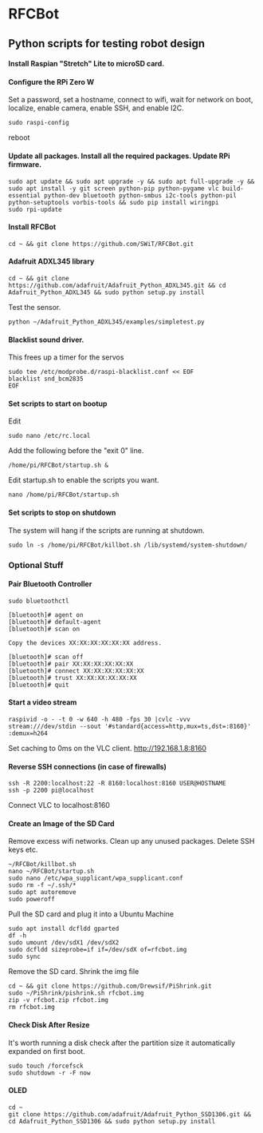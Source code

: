 # RFCBot #
## Python scripts for testing robot design ##

#### Install Raspian "Stretch" Lite to microSD card. ####

#### Configure the RPi Zero W ####
Set a password, set a hostname, connect to wifi, wait for network on boot, localize, enable camera, enable SSH, and enable I2C.
```
sudo raspi-config
```
reboot

#### Update all packages. Install all the required packages. Update RPi firmware. ####
```
sudo apt update && sudo apt upgrade -y && sudo apt full-upgrade -y && sudo apt install -y git screen python-pip python-pygame vlc build-essential python-dev bluetooth python-smbus i2c-tools python-pil python-setuptools vorbis-tools && sudo pip install wiringpi
sudo rpi-update
```

#### Install RFCBot ####
```
cd ~ && git clone https://github.com/SWiT/RFCBot.git
```

#### Adafruit ADXL345 library ####
```
cd ~ && git clone https://github.com/adafruit/Adafruit_Python_ADXL345.git && cd Adafruit_Python_ADXL345 && sudo python setup.py install
```
Test the sensor.
```
python ~/Adafruit_Python_ADXL345/examples/simpletest.py
```

#### Blacklist sound driver. ####
This frees up a timer for the servos 
```
sudo tee /etc/modprobe.d/raspi-blacklist.conf << EOF
blacklist snd_bcm2835
EOF
```

#### Set scripts to start on bootup ####
Edit 
```
sudo nano /etc/rc.local
```
Add the following before the "exit 0" line.
```
/home/pi/RFCBot/startup.sh &
```
Edit startup.sh to enable the scripts you want.
```
nano /home/pi/RFCBot/startup.sh
```

#### Set scripts to stop on shutdown ####
The system will hang if the scripts are running at shutdown.
```
sudo ln -s /home/pi/RFCBot/killbot.sh /lib/systemd/system-shutdown/
```



### Optional Stuff ###

#### Pair Bluetooth Controller ####
```
sudo bluetoothctl
```
```
[bluetooth]# agent on
[bluetooth]# default-agent
[bluetooth]# scan on

Copy the devices XX:XX:XX:XX:XX:XX address.

[bluetooth]# scan off
[bluetooth]# pair XX:XX:XX:XX:XX:XX
[bluetooth]# connect XX:XX:XX:XX:XX:XX
[bluetooth]# trust XX:XX:XX:XX:XX:XX
[bluetooth]# quit
```

#### Start a video stream ####
```
raspivid -o - -t 0 -w 640 -h 480 -fps 30 |cvlc -vvv stream:///dev/stdin --sout '#standard{access=http,mux=ts,dst=:8160}' :demux=h264
```
Set caching to 0ms on the VLC client.
http://192.168.1.8:8160

#### Reverse SSH connections (in case of firewalls) ####
```
ssh -R 2200:localhost:22 -R 8160:localhost:8160 USER@HOSTNAME
ssh -p 2200 pi@localhost
```
Connect VLC to localhost:8160

#### Create an Image of the SD Card ####
Remove excess wifi networks. Clean up any unused packages. Delete SSH keys etc.
```
~/RFCBot/killbot.sh
nano ~/RFCBot/startup.sh
sudo nano /etc/wpa_supplicant/wpa_supplicant.conf
sudo rm -f ~/.ssh/*
sudo apt autoremove
sudo poweroff
```

Pull the SD card and plug it into a Ubuntu Machine
```
sudo apt install dcfldd gparted
df -h
sudo umount /dev/sdX1 /dev/sdX2
sudo dcfldd sizeprobe=if if=/dev/sdX of=rfcbot.img
sudo sync
```
Remove the SD card.
Shrink the img file
```
cd ~ && git clone https://github.com/Drewsif/PiShrink.git
sudo ~/PiShrink/pishrink.sh rfcbot.img
zip -v rfcbot.zip rfcbot.img
rm rfcbot.img
```

#### Check Disk After Resize ####
It's worth running a disk check after the partition size it automatically expanded on first boot.
```
sudo touch /forcefsck
sudo shutdown -r -F now
```



#### OLED ####
```
cd ~
git clone https://github.com/adafruit/Adafruit_Python_SSD1306.git && cd Adafruit_Python_SSD1306 && sudo python setup.py install
```








